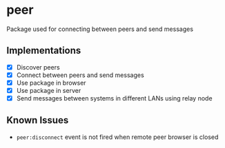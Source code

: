 # peer

Package used for connecting between peers and send messages

## Implementations

- [x] Discover peers
- [x] Connect between peers and send messages
- [x] Use package in browser
- [x] Use package in server
- [x] Send messages between systems in different LANs using relay node

## Known Issues

- `peer:disconnect` event is not fired when remote peer browser is closed
